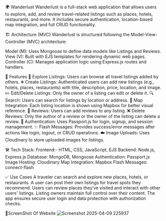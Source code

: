 🌍 Wanderlust
Wanderlust is a full-stack web application that allows users to explore, add, and review travel-related listings such as places, hotels, restaurants, and more. It includes secure authentication, location-based map integration, and full CRUD functionality.

🏗️ Architecture (MVC)
Wanderlust is structured following the Model-View-Controller (MVC) architecture:

Model (M): Uses Mongoose to define data models like Listings and Reviews.
View (V): Built with EJS templates for rendering dynamic web pages.
Controller (C): Manages application logic using Express.js routes and handlers.

🚀 Features
🧭 Explore Listings: Users can browse all travel listings added by others.
➕ Create Listings: Authenticated users can add new listings (e.g., hotels, places, restaurants) with title, description, price, location, and image.
✏️ Edit/Delete Listings: Only the owner of a listing can edit or delete it.
🔍 Search: Users can search for listings by location or address.
📍 Map Integration: Each listing location is shown using Mapbox for better visual reference.
💬 Reviews: Users can add reviews to any listing.
❌ Delete Reviews: Only the author of a review or the owner of the listing can delete a review.
🔐 Authentication: Uses Passport.js for login, signup, and session management.
✨ Flash Messages: Provides success/error messages after actions like login, logout, or CRUD operations.
☁️ Image Uploads: Uses Cloudinary to store uploaded images for listings.

🛠️ Tech Stack:
Frontend:- HTML, CSS, JavaScript, EJS
Backend: Node.js, Express.js
Database: MongoDB, Mongoose
Authentication: Passport.js
Image Hosting: Cloudinary
Map Integration: Mapbox
Flash Messages: connect-flash

✅ Use Cases
A traveler can search and explore new places, hotels, or restaurants.
A user can post their own listings for travel spots they recommend.
Users can review places they’ve visited and interact with other users' listings.
Listing owners maintain full control over their content.
The app ensures secure user login and data protection with authorization checks.

📸ScreenShot Of Website
![Screenshot 2025-04-09 225937](https://github.com/user-attachments/assets/bd68fa73-9210-49ed-8ce2-85d43825aac6)



